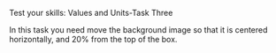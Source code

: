 Test your skills: Values and Units-Task Three

In this task you need move the background image so that it is centered horizontally, and 20% from the top of the box.
